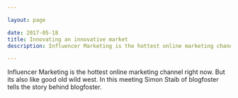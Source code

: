```yaml
---

layout: page

date: 2017-05-18
title: Innovating an innovative market
description: Influencer Marketing is the hottest online marketing channel right now. But its also like good old wild west. In this meeting Simon Staib of blogfoster tells the story behind blogfoster.

---
```


Influencer Marketing is the hottest online marketing channel right now. But its also like good old wild west. In this meeting Simon Staib of blogfoster tells the story behind blogfoster.
